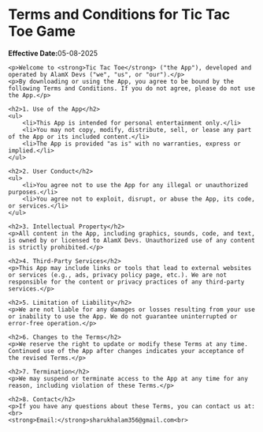 
<!DOCTYPE html>
<html lang="en">
<head>
    <meta charset="UTF-8">
    <title>Terms and Conditions - Tic Tac Toe Game</title>
</head>
<body>
    <h1>Terms and Conditions for Tic Tac Toe Game</h1>
    <p><strong>Effective Date:</strong>05-08-2025</p>

    <p>Welcome to <strong>Tic Tac Toe</strong> ("the App"), developed and operated by AlamX Devs ("we", "us", or "our").</p>
    <p>By downloading or using the App, you agree to be bound by the following Terms and Conditions. If you do not agree, please do not use the App.</p>

    <h2>1. Use of the App</h2>
    <ul>
        <li>This App is intended for personal entertainment only.</li>
        <li>You may not copy, modify, distribute, sell, or lease any part of the App or its included content.</li>
        <li>The App is provided "as is" with no warranties, express or implied.</li>
    </ul>

    <h2>2. User Conduct</h2>
    <ul>
        <li>You agree not to use the App for any illegal or unauthorized purposes.</li>
        <li>You agree not to exploit, disrupt, or abuse the App, its code, or services.</li>
    </ul>

    <h2>3. Intellectual Property</h2>
    <p>All content in the App, including graphics, sounds, code, and text, is owned by or licensed to AlamX Devs. Unauthorized use of any content is strictly prohibited.</p>

    <h2>4. Third-Party Services</h2>
    <p>This App may include links or tools that lead to external websites or services (e.g., ads, privacy policy page, etc.). We are not responsible for the content or privacy practices of any third-party services.</p>

    <h2>5. Limitation of Liability</h2>
    <p>We are not liable for any damages or losses resulting from your use or inability to use the App. We do not guarantee uninterrupted or error-free operation.</p>

    <h2>6. Changes to the Terms</h2>
    <p>We reserve the right to update or modify these Terms at any time. Continued use of the App after changes indicates your acceptance of the revised Terms.</p>

    <h2>7. Termination</h2>
    <p>We may suspend or terminate access to the App at any time for any reason, including violation of these Terms.</p>

    <h2>8. Contact</h2>
    <p>If you have any questions about these Terms, you can contact us at:<br>
    <strong>Email:</strong>sharukhalam356@gmail.com<br>
</body>
</html>
